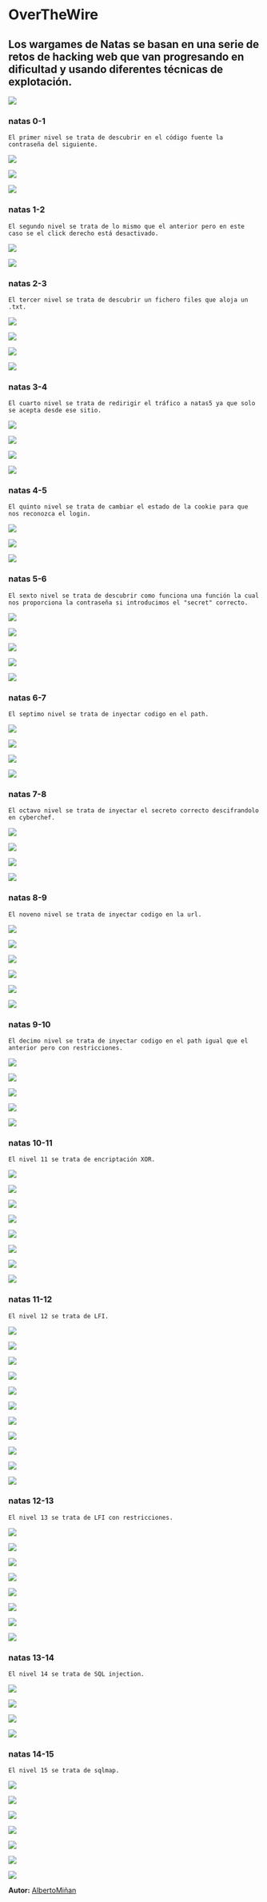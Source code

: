 # OverTheWire
    
## Los wargames de Natas se basan en una serie de retos de hacking web que van progresando en dificultad y usando diferentes técnicas de explotación.

![](https://github.com/albertominan/WriteUps/blob/45d52a9ac58120721e333857c8dd2be25cf3cf19/WEB/Overthewire/natas/capturas/natas.png)
  
### natas 0-1

    El primer nivel se trata de descubrir en el código fuente la contraseña del siguiente.

  ![](https://github.com/albertominan/WriteUps/blob/45d52a9ac58120721e333857c8dd2be25cf3cf19/WEB/Overthewire/natas/capturas/natas0.png)

  ![](https://github.com/albertominan/WriteUps/blob/45d52a9ac58120721e333857c8dd2be25cf3cf19/WEB/Overthewire/natas/capturas/natas0sol.png)
  
  ![](https://github.com/albertominan/WriteUps/blob/45d52a9ac58120721e333857c8dd2be25cf3cf19/WEB/Overthewire/natas/capturas/natas0sol1.png)

### natas 1-2

    El segundo nivel se trata de lo mismo que el anterior pero en este caso se el click derecho está desactivado.

  ![](https://github.com/albertominan/WriteUps/blob/376a38963afc7f5c894e3646041819fedd789139/WEB/Overthewire/natas/capturas/natas1.png)

  ![](https://github.com/albertominan/WriteUps/blob/376a38963afc7f5c894e3646041819fedd789139/WEB/Overthewire/natas/capturas/natas1sol.png)
  
### natas 2-3

    El tercer nivel se trata de descubrir un fichero files que aloja un .txt.

  ![](https://github.com/albertominan/WriteUps/blob/376a38963afc7f5c894e3646041819fedd789139/WEB/Overthewire/natas/capturas/natas2.png)

  ![](https://github.com/albertominan/WriteUps/blob/376a38963afc7f5c894e3646041819fedd789139/WEB/Overthewire/natas/capturas/natas2sol.png)
  
  ![](https://github.com/albertominan/WriteUps/blob/376a38963afc7f5c894e3646041819fedd789139/WEB/Overthewire/natas/capturas/natas2sol1.png)

  ![](https://github.com/albertominan/WriteUps/blob/376a38963afc7f5c894e3646041819fedd789139/WEB/Overthewire/natas/capturas/natas2sol2.png)
  
  
  ### natas 3-4

    El cuarto nivel se trata de redirigir el tráfico a natas5 ya que solo se acepta desde ese sitio.

  ![](https://github.com/albertominan/WriteUps/blob/376a38963afc7f5c894e3646041819fedd789139/WEB/Overthewire/natas/capturas/natas4.png)

  ![](https://github.com/albertominan/WriteUps/blob/376a38963afc7f5c894e3646041819fedd789139/WEB/Overthewire/natas/capturas/natas4sol.png)
  
  ![](https://github.com/albertominan/WriteUps/blob/376a38963afc7f5c894e3646041819fedd789139/WEB/Overthewire/natas/capturas/natas4sol1.png)

  ![](https://github.com/albertominan/WriteUps/blob/376a38963afc7f5c894e3646041819fedd789139/WEB/Overthewire/natas/capturas/natas4sol2.png)
  
  
  ### natas 4-5

    El quinto nivel se trata de cambiar el estado de la cookie para que nos reconozca el login.

  ![](https://github.com/albertominan/WriteUps/blob/376a38963afc7f5c894e3646041819fedd789139/WEB/Overthewire/natas/capturas/natas5.png)

  ![](https://github.com/albertominan/WriteUps/blob/376a38963afc7f5c894e3646041819fedd789139/WEB/Overthewire/natas/capturas/natas5sol.png)
  
  ![](https://github.com/albertominan/WriteUps/blob/376a38963afc7f5c894e3646041819fedd789139/WEB/Overthewire/natas/capturas/natas5sol1.png)

  
  ### natas 5-6

    El sexto nivel se trata de descubrir como funciona una función la cual nos proporciona la contraseña si introducimos el "secret" correcto.

  ![](https://github.com/albertominan/WriteUps/blob/376a38963afc7f5c894e3646041819fedd789139/WEB/Overthewire/natas/capturas/natas6.png)

  ![](https://github.com/albertominan/WriteUps/blob/376a38963afc7f5c894e3646041819fedd789139/WEB/Overthewire/natas/capturas/natas6sol.png)
  
  ![](https://github.com/albertominan/WriteUps/blob/376a38963afc7f5c894e3646041819fedd789139/WEB/Overthewire/natas/capturas/natas6sol1.png)
  
  ![](https://github.com/albertominan/WriteUps/blob/376a38963afc7f5c894e3646041819fedd789139/WEB/Overthewire/natas/capturas/natas6sol2.png)
  
  ![](https://github.com/albertominan/WriteUps/blob/5df91acc201154f3bb7abf43c45481ea5e09b6f1/WEB/Overthewire/natas/capturas/natas6sol3.png)
  
  
  ### natas 6-7

    El septimo nivel se trata de inyectar codigo en el path.

  ![](https://github.com/albertominan/WriteUps/blob/5df91acc201154f3bb7abf43c45481ea5e09b6f1/WEB/Overthewire/natas/capturas/natas7.png)

  ![](https://github.com/albertominan/WriteUps/blob/5df91acc201154f3bb7abf43c45481ea5e09b6f1/WEB/Overthewire/natas/capturas/natas7sol.png)
  
  ![](https://github.com/albertominan/WriteUps/blob/5df91acc201154f3bb7abf43c45481ea5e09b6f1/WEB/Overthewire/natas/capturas/natas7sol1.png)
  
  ![](https://github.com/albertominan/WriteUps/blob/5df91acc201154f3bb7abf43c45481ea5e09b6f1/WEB/Overthewire/natas/capturas/natas7sol2.png)
  
  
  
  ### natas 7-8

    El octavo nivel se trata de inyectar el secreto correcto descifrandolo en cyberchef.

  ![](https://github.com/albertominan/WriteUps/blob/5df91acc201154f3bb7abf43c45481ea5e09b6f1/WEB/Overthewire/natas/capturas/natas8.png)

  ![](https://github.com/albertominan/WriteUps/blob/5df91acc201154f3bb7abf43c45481ea5e09b6f1/WEB/Overthewire/natas/capturas/natas8sol.png)
  
  ![](https://github.com/albertominan/WriteUps/blob/5df91acc201154f3bb7abf43c45481ea5e09b6f1/WEB/Overthewire/natas/capturas/natas8sol1.png)
  
  ![](https://github.com/albertominan/WriteUps/blob/5df91acc201154f3bb7abf43c45481ea5e09b6f1/WEB/Overthewire/natas/capturas/natas8sol2.png)
  
  
  ### natas 8-9

    El noveno nivel se trata de inyectar codigo en la url.

  ![](https://github.com/albertominan/WriteUps/blob/5df91acc201154f3bb7abf43c45481ea5e09b6f1/WEB/Overthewire/natas/capturas/natas9.png)

  ![](https://github.com/albertominan/WriteUps/blob/5df91acc201154f3bb7abf43c45481ea5e09b6f1/WEB/Overthewire/natas/capturas/natas9sol.png)
  
  ![](https://github.com/albertominan/WriteUps/blob/5df91acc201154f3bb7abf43c45481ea5e09b6f1/WEB/Overthewire/natas/capturas/natas9sol1.png)
  
  ![](https://github.com/albertominan/WriteUps/blob/5df91acc201154f3bb7abf43c45481ea5e09b6f1/WEB/Overthewire/natas/capturas/natas9sol2.png)
 
  ![](https://github.com/albertominan/WriteUps/blob/5df91acc201154f3bb7abf43c45481ea5e09b6f1/WEB/Overthewire/natas/capturas/natas9sol3.png)
  
  ![](https://github.com/albertominan/WriteUps/blob/5df91acc201154f3bb7abf43c45481ea5e09b6f1/WEB/Overthewire/natas/capturas/natas9sol4.png)
  
  
  ### natas 9-10

    El decimo nivel se trata de inyectar codigo en el path igual que el anterior pero con restricciones.

  ![](https://github.com/albertominan/WriteUps/blob/5df91acc201154f3bb7abf43c45481ea5e09b6f1/WEB/Overthewire/natas/capturas/natas10.png)

  ![](https://github.com/albertominan/WriteUps/blob/5df91acc201154f3bb7abf43c45481ea5e09b6f1/WEB/Overthewire/natas/capturas/natas10sol.png)
  
  ![](https://github.com/albertominan/WriteUps/blob/5df91acc201154f3bb7abf43c45481ea5e09b6f1/WEB/Overthewire/natas/capturas/natas10sol1.png)
  
  ![](https://github.com/albertominan/WriteUps/blob/5df91acc201154f3bb7abf43c45481ea5e09b6f1/WEB/Overthewire/natas/capturas/natas10sol2.png)
 
  ![](https://github.com/albertominan/WriteUps/blob/5df91acc201154f3bb7abf43c45481ea5e09b6f1/WEB/Overthewire/natas/capturas/natas10sol3.png)
  
  
  ### natas 10-11

    El nivel 11 se trata de encriptación XOR.

  ![](https://github.com/albertominan/WriteUps/blob/5df91acc201154f3bb7abf43c45481ea5e09b6f1/WEB/Overthewire/natas/capturas/natas11.png)

  ![](https://github.com/albertominan/WriteUps/blob/5df91acc201154f3bb7abf43c45481ea5e09b6f1/WEB/Overthewire/natas/capturas/natas11sol.png)
  
  ![](https://github.com/albertominan/WriteUps/blob/5df91acc201154f3bb7abf43c45481ea5e09b6f1/WEB/Overthewire/natas/capturas/natas11sol1.png)
  
  ![](https://github.com/albertominan/WriteUps/blob/5df91acc201154f3bb7abf43c45481ea5e09b6f1/WEB/Overthewire/natas/capturas/natas11sol2.png)
  
  ![](https://github.com/albertominan/WriteUps/blob/5df91acc201154f3bb7abf43c45481ea5e09b6f1/WEB/Overthewire/natas/capturas/natas11sol3.png)

  ![](https://github.com/albertominan/WriteUps/blob/5df91acc201154f3bb7abf43c45481ea5e09b6f1/WEB/Overthewire/natas/capturas/natas11sol4.png)
  
  ![](https://github.com/albertominan/WriteUps/blob/5df91acc201154f3bb7abf43c45481ea5e09b6f1/WEB/Overthewire/natas/capturas/natas11sol5.png)
  
  ![](https://github.com/albertominan/WriteUps/blob/5df91acc201154f3bb7abf43c45481ea5e09b6f1/WEB/Overthewire/natas/capturas/natas11sol6.png)
  
  
  ### natas 11-12

    El nivel 12 se trata de LFI.

  ![](https://github.com/albertominan/WriteUps/blob/5df91acc201154f3bb7abf43c45481ea5e09b6f1/WEB/Overthewire/natas/capturas/natas12.png)

  ![](https://github.com/albertominan/WriteUps/blob/5df91acc201154f3bb7abf43c45481ea5e09b6f1/WEB/Overthewire/natas/capturas/natas12sol.png)
  
  ![](https://github.com/albertominan/WriteUps/blob/5df91acc201154f3bb7abf43c45481ea5e09b6f1/WEB/Overthewire/natas/capturas/natas12sol1.png)
  
  ![](https://github.com/albertominan/WriteUps/blob/5df91acc201154f3bb7abf43c45481ea5e09b6f1/WEB/Overthewire/natas/capturas/natas12sol2.png)
  
  ![](https://github.com/albertominan/WriteUps/blob/5df91acc201154f3bb7abf43c45481ea5e09b6f1/WEB/Overthewire/natas/capturas/natas12sol3.png)

  ![](https://github.com/albertominan/WriteUps/blob/5df91acc201154f3bb7abf43c45481ea5e09b6f1/WEB/Overthewire/natas/capturas/natas12sol4.png)
  
  ![](https://github.com/albertominan/WriteUps/blob/5df91acc201154f3bb7abf43c45481ea5e09b6f1/WEB/Overthewire/natas/capturas/natas12sol5.png)
  
  ![](https://github.com/albertominan/WriteUps/blob/5df91acc201154f3bb7abf43c45481ea5e09b6f1/WEB/Overthewire/natas/capturas/natas12sol6.png)
  
  ![](https://github.com/albertominan/WriteUps/blob/5df91acc201154f3bb7abf43c45481ea5e09b6f1/WEB/Overthewire/natas/capturas/natas12sol7.png)
  
  ![](https://github.com/albertominan/WriteUps/blob/5df91acc201154f3bb7abf43c45481ea5e09b6f1/WEB/Overthewire/natas/capturas/natas12sol8.png)
  
  ![](https://github.com/albertominan/WriteUps/blob/5df91acc201154f3bb7abf43c45481ea5e09b6f1/WEB/Overthewire/natas/capturas/natas12sol9.png)
  
  
  ### natas 12-13

    El nivel 13 se trata de LFI con restricciones.

  ![](https://github.com/albertominan/WriteUps/blob/5df91acc201154f3bb7abf43c45481ea5e09b6f1/WEB/Overthewire/natas/capturas/natas13.png)

  ![](https://github.com/albertominan/WriteUps/blob/5df91acc201154f3bb7abf43c45481ea5e09b6f1/WEB/Overthewire/natas/capturas/natas13sol.png)
  
  ![](https://github.com/albertominan/WriteUps/blob/5df91acc201154f3bb7abf43c45481ea5e09b6f1/WEB/Overthewire/natas/capturas/natas13sol1.png)
  
  ![](https://github.com/albertominan/WriteUps/blob/5df91acc201154f3bb7abf43c45481ea5e09b6f1/WEB/Overthewire/natas/capturas/natas13sol2.png)
  
  ![](https://github.com/albertominan/WriteUps/blob/5df91acc201154f3bb7abf43c45481ea5e09b6f1/WEB/Overthewire/natas/capturas/natas13sol3.png)

  ![](https://github.com/albertominan/WriteUps/blob/5df91acc201154f3bb7abf43c45481ea5e09b6f1/WEB/Overthewire/natas/capturas/natas13sol4.png)
  
  ![](https://github.com/albertominan/WriteUps/blob/5df91acc201154f3bb7abf43c45481ea5e09b6f1/WEB/Overthewire/natas/capturas/natas13sol5.png)
  
  ![](https://github.com/albertominan/WriteUps/blob/5df91acc201154f3bb7abf43c45481ea5e09b6f1/WEB/Overthewire/natas/capturas/natas13sol6.png)
  
  
  ### natas 13-14

    El nivel 14 se trata de SQL injection.

  ![](https://github.com/albertominan/WriteUps/blob/5df91acc201154f3bb7abf43c45481ea5e09b6f1/WEB/Overthewire/natas/capturas/natas14.png)

  ![](https://github.com/albertominan/WriteUps/blob/5df91acc201154f3bb7abf43c45481ea5e09b6f1/WEB/Overthewire/natas/capturas/natas14sol.png)
  
  ![](https://github.com/albertominan/WriteUps/blob/5df91acc201154f3bb7abf43c45481ea5e09b6f1/WEB/Overthewire/natas/capturas/natas14sol1.png)
  
  ![](https://github.com/albertominan/WriteUps/blob/5df91acc201154f3bb7abf43c45481ea5e09b6f1/WEB/Overthewire/natas/capturas/natas14sol2.png)
  
  
### natas 14-15

    El nivel 15 se trata de sqlmap.

  ![](https://github.com/albertominan/WriteUps/blob/5df91acc201154f3bb7abf43c45481ea5e09b6f1/WEB/Overthewire/natas/capturas/natas15.png)

  ![](https://github.com/albertominan/WriteUps/blob/5df91acc201154f3bb7abf43c45481ea5e09b6f1/WEB/Overthewire/natas/capturas/natas15sol.png)
  
  ![](https://github.com/albertominan/WriteUps/blob/5df91acc201154f3bb7abf43c45481ea5e09b6f1/WEB/Overthewire/natas/capturas/natas15sol1.png)
  
  ![](https://github.com/albertominan/WriteUps/blob/5df91acc201154f3bb7abf43c45481ea5e09b6f1/WEB/Overthewire/natas/capturas/natas15sol2.png)
  
  ![](https://github.com/albertominan/WriteUps/blob/5df91acc201154f3bb7abf43c45481ea5e09b6f1/WEB/Overthewire/natas/capturas/natas15sol3.png)

  ![](https://github.com/albertominan/WriteUps/blob/5df91acc201154f3bb7abf43c45481ea5e09b6f1/WEB/Overthewire/natas/capturas/natas15sol4.png)
  
  ![](https://github.com/albertominan/WriteUps/blob/5df91acc201154f3bb7abf43c45481ea5e09b6f1/WEB/Overthewire/natas/capturas/natas15sol5.png)
 
  
**Autor:** [AlbertoMiñan](https://github.com/albertominan)
